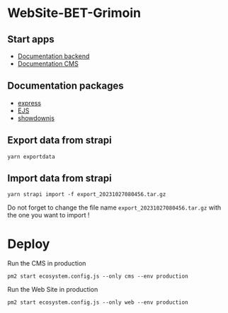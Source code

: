 # WebSite-BET-Grimoin
## Start apps
- [Documentation backend](./src/backend/README.md)
- [Documentation CMS](./src/cms/README.md)

## Documentation packages
- [express](https://expressjs.com/en/4x/api.htm)
- [EJS](https://ejs.co/#docs)
- [showdownjs](https://github.com/showdownjs/showdown)

## Export data from strapi
```
yarn exportdata

```
## Import data from strapi
```
yarn strapi import -f export_20231027080456.tar.gz

```
Do not forget to change the file name `export_20231027080456.tar.gz` with the one you want to import !

# Deploy
Run the CMS in production
```
pm2 start ecosystem.config.js --only cms --env production
```

Run the Web Site in production
```
pm2 start ecosystem.config.js --only web --env production
```
